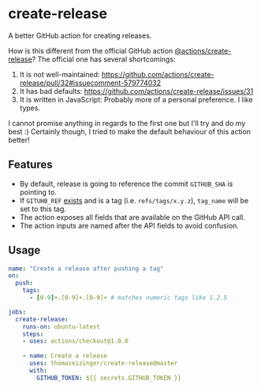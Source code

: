 # create-release

A better GitHub action for creating releases.

How is this different from the official GitHub action [@actions/create-release](https://github.com/actions/create-release)?
The official one has several shortcomings:

1. It is not well-maintained: https://github.com/actions/create-release/pull/32#issuecomment-579774032
2. It has bad defaults: https://github.com/actions/create-release/issues/31
3. It is written in JavaScript: Probably more of a personal preference. I like types.

I cannot promise anything in regards to the first one but I'll try and do my best :)
Certainly though, I tried to make the default behaviour of this action better!

## Features

- By default, release is going to reference the commit `GITHUB_SHA` is pointing to.
- If `GITUHB_REF` [exists](https://help.github.com/en/actions/configuring-and-managing-workflows/using-environment-variables#default-environment-variables) and is a tag (i.e. `refs/tags/x.y.z`), `tag_name` will be set to this tag.
- The action exposes all fields that are available on the GitHub API call.
- The action inputs are named after the API fields to avoid confusion.

## Usage

```yaml
name: "Create a release after pushing a tag"
on:
  push:
    tags:
      - [0-9]+.[0-9]+.[0-9]+ # matches numeric tags like 1.2.5

jobs:
  create-release:
    runs-on: ubuntu-latest
    steps:
    - uses: actions/checkout@1.0.0
    
    - name: Create a release
      uses: thomaseizinger/create-release@master
      with:
        GITHUB_TOKEN: ${{ secrets.GITHUB_TOKEN }}
```
